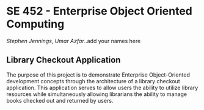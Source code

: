 # SE 452 - Enterprise Object Oriented Computing 

*Stephen Jennings*, *Umar Azfar*..add your names here

## Library Checkout Application 
The purpose of this project is to demonstrate Enterprise Object-Oriented development concepts through the architecture
of a library checkout application. This application serves to allow users the ability to utilize library resources while 
simultaneously allowing librarians the ability to manage books checked out and returned by users. 